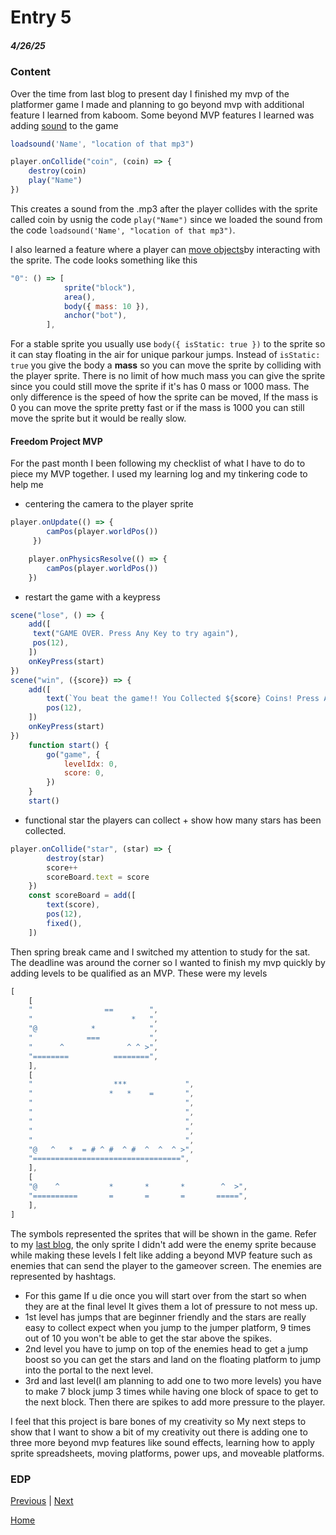 # Entry 5
##### 4/26/25
### Content
Over the time from last blog to present day I finished my mvp of the platformer game I made and planning to go beyond mvp with additional feature I learned from kaboom. Some beyond MVP features I learned was adding [sound](kaboomjs.com/play?example=scenes) to the game
```js
loadsound('Name', "location of that mp3")

player.onCollide("coin", (coin) => {
	destroy(coin)
	play("Name")
})
```
This creates a sound from the .mp3 after the player collides with the sprite called coin by usnig the code `play("Name")` since we loaded the sound from the code `loadsound('Name', "location of that mp3")`.

I also learned a feature where a player can [move objects](https://kaboomjs.com/play?example=collision)by interacting with the sprite. The code looks something like this
```js
"0": () => [
			sprite("block"),
			area(),
			body({ mass: 10 }),
			anchor("bot"),
		],
```
For a stable sprite you usually use `body({ isStatic: true })` to the sprite so it can stay floating in the air for unique parkour jumps. Instead of `isStatic: true` you give the body a __mass__ so you can move the sprite by colliding with the player sprite. There is no limit of how much mass you can give the sprite since you could still move the sprite if it's has 0 mass or 1000 mass. The only difference is the speed of how the sprite can be moved, If the mass is 0 you can move the sprite pretty fast or if the mass is 1000 you can still move the sprite but it would be really slow.
#### Freedom Project MVP
For the past month I been following my checklist of what I have to do to piece my MVP together. I used my learning log and my tinkering code to help me 
* centering the camera to the player sprite 
```js
player.onUpdate(() => {
        camPos(player.worldPos())
     })

    player.onPhysicsResolve(() => {
        camPos(player.worldPos())
    })
``` 
* restart the game with a keypress 
``` js 
scene("lose", () => {
	add([
	 text("GAME OVER. Press Any Key to try again"),
     pos(12),
  	])
    onKeyPress(start)
})
scene("win", ({score}) => {
	add([
		text(`You beat the game!! You Collected ${score} Coins! Press Any Key to play again`),
        pos(12),
	])
    onKeyPress(start)
})
    function start() {
        go("game", {
            levelIdx: 0,
            score: 0,
        })
    }
    start()
```
* functional star the players can collect + show how many stars has been collected. 
``` js
player.onCollide("star", (star) => {
		destroy(star)
        score++
        scoreBoard.text = score
	})
    const scoreBoard = add([
		text(score),
		pos(12),
		fixed(),
	])
```
Then spring break came and I switched my attention to study for the sat. The deadline was around the corner so I wanted to finish my mvp quickly by adding levels to be qualified as an MVP. These were my levels 
``` js
[
    [
    "                ==        ",
    "                      *   ",
    "@            *            ",
    "            ===           ",
    "      ^              ^ ^ >",
    "========          ========",
    ],
    [
    "                  ***             ",
    "                 *   *    =       ",
    "                                  ",
    "                                  ",
    "                                  ",
    "                                  ",
    "                                  ",
    "@   ^   *  = # ^ #  ^ #  ^  ^  ^ >",
    "=================================",
    ],
    [
    "@    ^           *       *       *        ^  >",
    "==========       =       =       =       =====",
    ],
]
```
The symbols represented the sprites that will be shown in the game. Refer to my [last blog](entry.04.md), the only sprite I didn't add were the enemy sprite because while making these levels I felt like adding a beyond MVP feature such as enemies that can send the player to the gameover screen. The enemies are represented by hashtags.    
* For this game If u die once you will start over from the start so when they are at the final level It gives them a lot of pressure to not mess up. 
* 1st level has jumps that are beginner friendly and the stars are really easy to collect expect when you jump to the jumper platform, 9 times out of 10 you won't be able to get the star above the spikes.
* 2nd level you have to jump on top of the enemies head to get a jump boost so you can get the stars and land on the floating platform to jump into the portal to the next level.
* 3rd and last level(I am planning to add one to two more levels) you have to make 7 block jump 3 times while having one block of space to get to the next block. Then there are spikes to add more pressure to the player. 

I feel that this project is bare bones of my creativity so My next steps to show that I want to show a bit of my creativity out there is adding one to three more beyond mvp features like sound effects, learning how to apply sprite spreadsheets, moving platforms, power ups, and moveable platforms. 
### EDP


[Previous](entry04.md) | [Next](entry06.md)

[Home](../README.md)